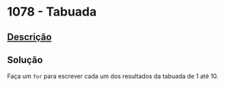 # 1078 - Tabuada

## [Descrição](https://www.beecrowd.com.br/judge/pt/problems/view/1078)

## Solução

Faça um `for` para escrever cada um dos resultados da tabuada de $1$ até $10$.